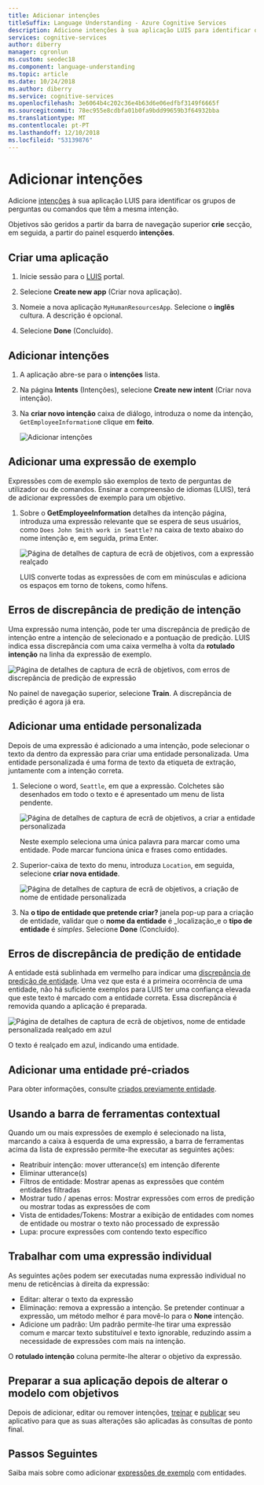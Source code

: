 ```yaml
---
title: Adicionar intenções
titleSuffix: Language Understanding - Azure Cognitive Services
description: Adicione intenções à sua aplicação LUIS para identificar os grupos de perguntas ou comandos que têm as mesmo intenções.
services: cognitive-services
author: diberry
manager: cgronlun
ms.custom: seodec18
ms.component: language-understanding
ms.topic: article
ms.date: 10/24/2018
ms.author: diberry
ms.service: cognitive-services
ms.openlocfilehash: 3e6064b4c202c36e4b63d6e06edfbf3149f6665f
ms.sourcegitcommit: 78ec955e8cdbfa01b0fa9bdd99659b3f64932bba
ms.translationtype: MT
ms.contentlocale: pt-PT
ms.lasthandoff: 12/10/2018
ms.locfileid: "53139876"
---
```

# <a name="add-intents"></a>Adicionar intenções 

Adicione [intenções](luis-concept-intent.md) à sua aplicação LUIS para identificar os grupos de perguntas ou comandos que têm a mesma intenção. 

Objetivos são geridos a partir da barra de navegação superior **crie** secção, em seguida, a partir do painel esquerdo **intenções**. 

## <a name="create-an-app"></a>Criar uma aplicação

1. Inicie sessão para o [LUIS](https://www.luis.ai) portal.

1. Selecione **Create new app** (Criar nova aplicação). 

1. Nomeie a nova aplicação `MyHumanResourcesApp`. Selecione o **inglês** cultura. A descrição é opcional. 

1. Selecione **Done** (Concluído). 

## <a name="add-intent"></a>Adicionar intenções

1. A aplicação abre-se para o **intenções** lista.

1. Na página **Intents** (Intenções), selecione **Create new intent** (Criar nova intenção).

1. Na **criar novo intenção** caixa de diálogo, introduza o nome da intenção, `GetEmployeeInformation`e clique em **feito**.

    ![Adicionar intenções](./media/luis-how-to-add-intents/Addintent-dialogbox.png)

## <a name="add-an-example-utterance"></a>Adicionar uma expressão de exemplo

Expressões com de exemplo são exemplos de texto de perguntas de utilizador ou de comandos. Ensinar a compreensão de idiomas (LUIS), terá de adicionar expressões de exemplo para um objetivo.

1. Sobre o **GetEmployeeInformation** detalhes da intenção página, introduza uma expressão relevante que se espera de seus usuários, como `Does John Smith work in Seattle?` na caixa de texto abaixo do nome intenção e, em seguida, prima Enter.
 
    ![Página de detalhes de captura de ecrã de objetivos, com a expressão realçado](./media/luis-how-to-add-intents/add-new-utterance-to-intent.png) 

    LUIS converte todas as expressões de com em minúsculas e adiciona os espaços em torno de tokens, como hífens.

## <a name="intent-prediction-discrepancy-errors"></a>Erros de discrepância de predição de intenção 

Uma expressão numa intenção, pode ter uma discrepância de predição de intenção entre a intenção de selecionado e a pontuação de predição. LUIS indica essa discrepância com uma caixa vermelha à volta da **rotulado intenção** na linha da expressão de exemplo. 

![Página de detalhes de captura de ecrã de objetivos, com erros de discrepância de predição de expressão](./media/luis-how-to-add-intents/prediction-discrepancy-intent.png) 

No painel de navegação superior, selecione **Train**. A discrepância de predição é agora já era.

## <a name="add-a-custom-entity"></a>Adicionar uma entidade personalizada

Depois de uma expressão é adicionado a uma intenção, pode selecionar o texto da dentro da expressão para criar uma entidade personalizada. Uma entidade personalizada é uma forma de texto da etiqueta de extração, juntamente com a intenção correta. 

1. Selecione o word, `Seattle`, em que a expressão. Colchetes são desenhados em todo o texto e é apresentado um menu de lista pendente. 

    ![Página de detalhes de captura de ecrã de objetivos, a criar a entidade personalizada](./media/luis-how-to-add-intents/create-custom-entity.png) 

    Neste exemplo seleciona uma única palavra para marcar como uma entidade. Pode marcar funciona única e frases como entidades.

1. Superior-caixa de texto do menu, introduza `Location`, em seguida, selecione **criar nova entidade**. 

    ![Página de detalhes de captura de ecrã de objetivos, a criação de nome de entidade personalizada](./media/luis-how-to-add-intents/create-custom-entity-name.png) 

1. Na **o tipo de entidade que pretende criar?** janela pop-up para a criação de entidade, validar que o **nome da entidade** é _localização_e o **tipo de entidade**  é _simples_. Selecione **Done** (Concluído).

## <a name="entity-prediction-discrepancy-errors"></a>Erros de discrepância de predição de entidade 

A entidade está sublinhada em vermelho para indicar uma [discrepância de predição de entidade](luis-how-to-add-example-utterances.md#entity-status-predictions). Uma vez que esta é a primeira ocorrência de uma entidade, não há suficiente exemplos para LUIS ter uma confiança elevada que este texto é marcado com a entidade correta. Essa discrepância é removida quando a aplicação é preparada. 

![Página de detalhes de captura de ecrã de objetivos, nome de entidade personalizada realçado em azul](./media/luis-how-to-add-intents/create-custom-entity-name-blue-highlight.png) 

O texto é realçado em azul, indicando uma entidade.  

## <a name="add-a-prebuilt-entity"></a>Adicionar uma entidade pré-criados

Para obter informações, consulte [criados previamente entidade](luis-how-to-add-entities.md#add-prebuilt-entity).

## <a name="using-the-contextual-toolbar"></a>Usando a barra de ferramentas contextual

Quando um ou mais expressões de exemplo é selecionado na lista, marcando a caixa à esquerda de uma expressão, a barra de ferramentas acima da lista de expressão permite-lhe executar as seguintes ações:

* Reatribuir intenção: mover utterance(s) em intenção diferente
* Eliminar utterance(s)
* Filtros de entidade: Mostrar apenas as expressões que contém entidades filtradas
* Mostrar tudo / apenas erros: Mostrar expressões com erros de predição ou mostrar todas as expressões de com
* Vista de entidades/Tokens: Mostrar a exibição de entidades com nomes de entidade ou mostrar o texto não processado de expressão
* Lupa: procure expressões com contendo texto específico

## <a name="working-with-an-individual-utterance"></a>Trabalhar com uma expressão individual

As seguintes ações podem ser executadas numa expressão individual no menu de reticências à direita da expressão:

* Editar: alterar o texto da expressão
* Eliminação: remova a expressão a intenção. Se pretender continuar a expressão, um método melhor é para movê-lo para o **None** intenção. 
* Adicione um padrão: Um padrão permite-lhe tirar uma expressão comum e marcar texto substituível e texto ignorable, reduzindo assim a necessidade de expressões com mais na intenção. 

O **rotulado intenção** coluna permite-lhe alterar o objetivo da expressão.

## <a name="train-your-app-after-changing-model-with-intents"></a>Preparar a sua aplicação depois de alterar o modelo com objetivos

Depois de adicionar, editar ou remover intenções, [treinar](luis-how-to-train.md) e [publicar](luis-how-to-publish-app.md) seu aplicativo para que as suas alterações são aplicadas às consultas de ponto final. 

## <a name="next-steps"></a>Passos Seguintes

Saiba mais sobre como adicionar [expressões de exemplo](luis-how-to-add-example-utterances.md) com entidades. 
